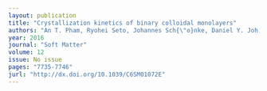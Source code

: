 ```yaml
---
layout: publication
title: "Crystallization kinetics of binary colloidal monolayers"
authors: "An T. Pham, Ryohei Seto, Johannes Sch{\"o}nke, Daniel Y. Joh, Ashutosh Chilkoti, Eliot Fried, Benjamin B. Yellen"
year: 2016
journal: "Soft Matter"
volume: 12
issue: No issue
pages: "7735-7746"
jurl: "http://dx.doi.org/10.1039/C6SM01072E"
---
```

